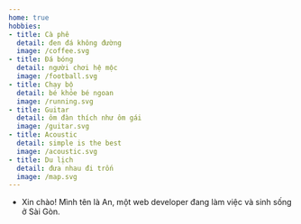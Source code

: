 ```yaml
---
home: true
hobbies:
- title: Cà phê
  detail: đen đá không đường
  image: /coffee.svg
- title: Đá bóng
  detail: người chơi hệ mộc
  image: /football.svg
- title: Chạy bộ
  detail: bé khỏe bé ngoan
  image: /running.svg
- title: Guitar
  detail: ôm đàn thích như ôm gái
  image: /guitar.svg
- title: Acoustic
  detail: simple is the best
  image: /acoustic.svg
- title: Du lịch
  detail: đưa nhau đi trốn
  image: /map.svg
---
```

- Xin chào! Mình tên là An, một web developer đang làm việc và sinh sống ở Sài Gòn.